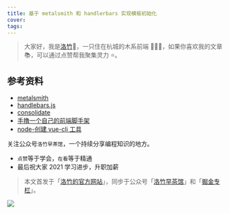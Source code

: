 ```yaml
---
title: 基于 metalsmith 和 handlerbars 实现模板初始化
cover:
tags:
---
```


> 大家好，我是[洛竹](https://github.com/youngjuning)🎋，一只住在杭城的木系前端 🧚🏻‍♀️，如果你喜欢我的文章 📚，可以通过点赞帮我聚集灵力 ⭐️。

## 参考资料

- [metalsmith](https://github.com/segmentio/metalsmith)
- [handlebars.js](https://github.com/handlebars-lang/handlebars.js)
- [consolidate](https://github.com/tj/consolidate.js)
- [手撸一个自己的前端脚手架](https://segmentfault.com/a/1190000020256052?utm_source=sf-similar-article)
- [node-创建 vue-cli 工具](https://segmentfault.com/a/1190000023689029)

关注公众号`洛竹早茶馆`，一个持续分享编程知识的地方。

- `点赞`等于学会，`在看`等于精通
- 最后祝大家 2021 学习进步，升职加薪

> 本文首发于「[洛竹的官方网站](https://youngjuning.js.org/)」，同步于公众号「[洛竹早茶馆](https://cdn.jsdelivr.net/gh/youngjuning/images/20210418112129.jpeg)」和「[掘金专栏](https://juejin.cn/user/325111174662855)」。

![](https://youngjuning.js.org/img/luozhu.png)
